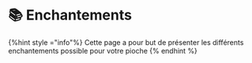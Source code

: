 # 📚 Enchantements

{%hint style ="info"%}
Cette page a pour but de présenter les différents enchantements possible pour votre pioche
{% endhint %}



